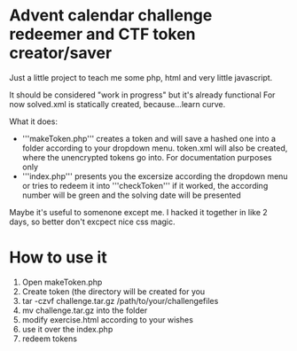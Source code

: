 # Advent calendar challenge redeemer and CTF token creator/saver

Just a little project to teach me some php, html and very little javascript.

It should be considered "work in progress" but it's already functional
For now solved.xml is statically created, because...learn curve.

What it does:

* '''makeToken.php''' creates a token and will save a hashed one into a folder according to your dropdown menu. token.xml will also be created, where the unencrypted tokens go into. For documentation purposes only
* '''index.php''' presents you the excersize according the dropdown menu or tries to redeem it into '''checkToken''' if it worked, the according number will be green and the solving date will be presented

Maybe it's useful to somenone except me. I hacked it together in like 2 days, so better don't excpect nice css magic.

# How to use it
1. Open makeToken.php
1. Create token (the directory will be created for you
1. tar -czvf challenge.tar.gz /path/to/your/challengefiles
1. mv challenge.tar.gz into the folder
1. modify exercise.html according to your wishes
1. use it over the index.php
1. redeem tokens
